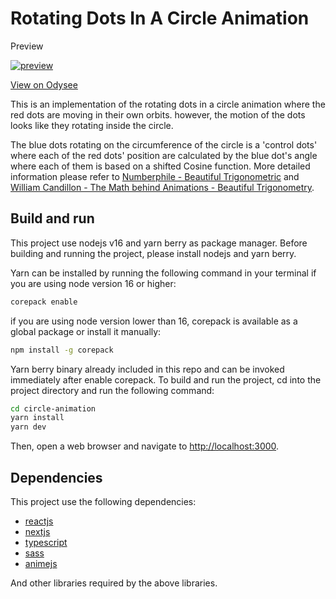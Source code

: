 # Rotating Dots In A Circle Animation

Preview

[![preview](https://thumbnails.odycdn.com/optimize/s:784:414/quality:85/plain/https://thumbs.odycdn.com/5b45f57fd871b88447685c1dab98a021.jpeg)](https://odysee.com/$/embed/trigo-circle-animation/918dac19cc300ab155bd142585c0b73ad1173bd4?r=9DKRu1Yrrvv2rQofYYB7HpLGDgQ8DgH7)

[View on Odysee](https://odysee.com/@Kelvinchin12070811:8/trigo-circle-animation:9?r=9DKRu1Yrrvv2rQofYYB7HpLGDgQ8DgH7)

This is an implementation of the rotating dots in a circle animation where the red dots are moving in their own orbits.
however, the motion of the dots looks like they rotating inside the circle.

The blue dots rotating on the circumference of the circle is a 'control dots' where each of the red dots' position are
calculated by the blue dot's angle where each of them is based on a shifted Cosine function. More detailed information
please refer to [Numberphile - Beautiful Trigonometric](https://youtu.be/snHKEpCv0Hk) and
[ William Candillon - The Math behind Animations - Beautiful Trigonometry](https://youtu.be/-lF7sSTelOg).

## Build and run

This project use nodejs v16 and yarn berry as package manager. Before building and running the project, please install
nodejs and yarn berry.

Yarn can be installed by running the following command in your terminal if you are using node version 16 or higher:

```bash
corepack enable
```

if you are using node version lower than 16, corepack is available as a global package or install it manually:

```bash
npm install -g corepack
```

Yarn berry binary already included in this repo and can be invoked immediately after enable corepack. To build and run
the project, cd into the project directory and run the following command:

```bash
cd circle-animation
yarn install
yarn dev
```

Then, open a web browser and navigate to [http://localhost:3000](http://localhost:3000).

## Dependencies

This project use the following dependencies:

 * [reactjs](https://reactjs.org/)
 * [nextjs](https://nextjs.org/)
 * [typescript](https://www.typescriptlang.org/)
 * [sass](https://sass-lang.com/)
 * [animejs](https://animejs.com/)

And other libraries required by the above libraries.